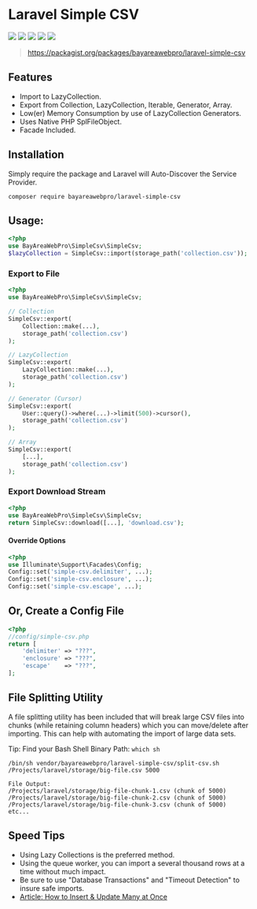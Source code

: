 # Laravel Simple CSV

![](https://github.com/bayareawebpro/laravel-simple-csv/workflows/ci/badge.svg)
![](https://codecov.io/gh/bayareawebpro/laravel-simple-csv/branch/master/graph/badge.svg)
![](https://img.shields.io/github/v/release/bayareawebpro/laravel-simple-csv.svg)
![](https://img.shields.io/packagist/dt/bayareawebpro/laravel-simple-csv.svg)
![](https://img.shields.io/badge/License-MIT-success.svg)

> https://packagist.org/packages/bayareawebpro/laravel-simple-csv

## Features
- Import to LazyCollection.
- Export from Collection, LazyCollection, Iterable, Generator, Array.
- Low(er) Memory Consumption by use of LazyCollection Generators.
- Uses Native PHP SplFileObject.
- Facade Included.

## Installation
Simply require the package and Laravel will Auto-Discover the Service Provider.
```
composer require bayareawebpro/laravel-simple-csv
```

## Usage:

```php
<?php
use BayAreaWebPro\SimpleCsv\SimpleCsv;
$lazyCollection = SimpleCsv::import(storage_path('collection.csv'));
```

### Export to File
```php
<?php
use BayAreaWebPro\SimpleCsv\SimpleCsv;

// Collection
SimpleCsv::export(
    Collection::make(...),
    storage_path('collection.csv')
);

// LazyCollection
SimpleCsv::export(
    LazyCollection::make(...),
    storage_path('collection.csv')
);

// Generator (Cursor)
SimpleCsv::export(
    User::query()->where(...)->limit(500)->cursor(),
    storage_path('collection.csv')
);

// Array
SimpleCsv::export(
    [...],
    storage_path('collection.csv')
);
```

### Export Download Stream

```php
<?php
use BayAreaWebPro\SimpleCsv\SimpleCsv;
return SimpleCsv::download([...], 'download.csv');
```

#### Override Options
```php
<?php
use Illuminate\Support\Facades\Config;
Config::set('simple-csv.delimiter', ...);
Config::set('simple-csv.enclosure', ...);
Config::set('simple-csv.escape', ...);
```

## Or, Create a Config File
```php
<?php
//config/simple-csv.php
return [
    'delimiter' => "???",
    'enclosure' => "???",
    'escape'    => "???",
];
```

## File Splitting Utility
A file splitting utility has been included that will break large CSV files into chunks 
(while retaining column headers) which you can move/delete after importing. 
This can help with automating the import of large data sets.

Tip: Find your Bash Shell Binary Path: `which sh`

```
/bin/sh vendor/bayareawebpro/laravel-simple-csv/split-csv.sh /Projects/laravel/storage/big-file.csv 5000

File Output:
/Projects/laravel/storage/big-file-chunk-1.csv (chunk of 5000)
/Projects/laravel/storage/big-file-chunk-2.csv (chunk of 5000)
/Projects/laravel/storage/big-file-chunk-3.csv (chunk of 5000)
etc...
```

## Speed Tips
- Using Lazy Collections is the preferred method.
- Using the queue worker, you can import a several thousand rows at a time without much impact.
- Be sure to use "Database Transactions" and "Timeout Detection" to insure safe imports.
- [Article: How to Insert & Update Many at Once](https://medium.com/@danielalvidrez/laravel-query-builder-macros-fe176d34135e)